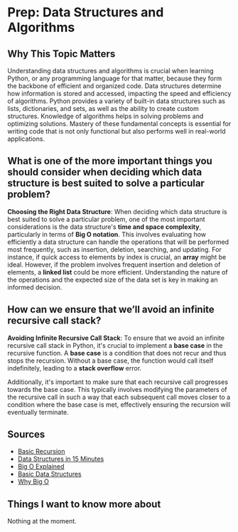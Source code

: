 # Prep: Data Structures and Algorithms

## Why This Topic Matters

Understanding data structures and algorithms is crucial when learning Python, or any programming language for that matter, because they form the backbone of efficient and organized code. Data structures determine how information is stored and accessed, impacting the speed and efficiency of algorithms. Python provides a variety of built-in data structures such as lists, dictionaries, and sets, as well as the ability to create custom structures. Knowledge of algorithms helps in solving problems and optimizing solutions. Mastery of these fundamental concepts is essential for writing code that is not only functional but also performs well in real-world applications.

## What is one of the more important things you should consider when deciding which data structure is best suited to solve a particular problem?

**Choosing the Right Data Structure**: When deciding which data structure is best suited to solve a particular problem, one of the most important considerations is the data structure's **time and space complexity**, particularly in terms of **Big O notation**. This involves evaluating how efficiently a data structure can handle the operations that will be performed most frequently, such as insertion, deletion, searching, and updating. For instance, if quick access to elements by index is crucial, an **array** might be ideal. However, if the problem involves frequent insertion and deletion of elements, a **linked list** could be more efficient. Understanding the nature of the operations and the expected size of the data set is key in making an informed decision.

## How can we ensure that we’ll avoid an infinite recursive call stack?

**Avoiding Infinite Recursive Call Stack**: To ensure that we avoid an infinite recursive call stack in Python, it's crucial to implement a **base case** in the recursive function. A **base case** is a condition that does not recur and thus stops the recursion. Without a base case, the function would call itself indefinitely, leading to a **stack overflow** error.

Additionally, it's important to make sure that each recursive call progresses towards the base case. This typically involves modifying the parameters of the recursive call in such a way that each subsequent call moves closer to a condition where the base case is met, effectively ensuring the recursion will eventually terminate.

## Sources

- [Basic Recursion](https://www.youtube.com/watch?v=vPEJSJMg4jY)
- [Data Structures in 15 Minutes](https://www.youtube.com/watch?v=sVxBVvlnJsM)
- [Big O Explained](https://www.youtube.com/watch?v=v4cd1O4zkGw)
- [Basic Data Structures](https://towardsdatascience.com/8-common-data-structures-every-programmer-must-know-171acf6a1a42)
- [Why Big O](https://web.archive.org/web/20230207075759/https://triplebyte.com/blog/why-you-should-learn-big-o-and-stop-hacking-your-way-through-algorithms)

## Things I want to know more about

Nothing at the moment.
